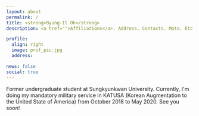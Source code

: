 ```yaml
---
layout: about
permalink: /
title: <strong>Byung-Il Oh</strong>
description: <a href="">Affiliations</a>. Address. Contacts. Moto. Etc.

profile:
  align: right
  image: prof_pic.jpg
  address:

news: false
social: true
---
```


Former undergraduate student at Sungkyunkwan University. Currently, I'm doing my mandatory military service in KATUSA (Korean Augmentation to the United State of America) from October 2018 to May 2020. See you soon!